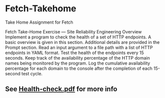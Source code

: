# Fetch-Takehome
Take Home Assignment for Fetch

Fetch Take-Home Exercise — Site Reliability Engineering Overview Implement a program to check the health of a set of HTTP endpoints. A basic overview is given in this section. Additional details are provided in the Prompt section. Read an input argument to a file path with a list of HTTP endpoints in YAML format. Test the health of the endpoints every 15 seconds. Keep track of the availability percentage of the HTTP domain names being monitored by the program. Log the cumulative availability percentage for each domain to the console after the completion of each 15-second test cycle.
## See [Health-check.pdf](https://github.com/khalilmcfarlane/Fetch-Takehome/blob/main/health-check.pdf) for more info
